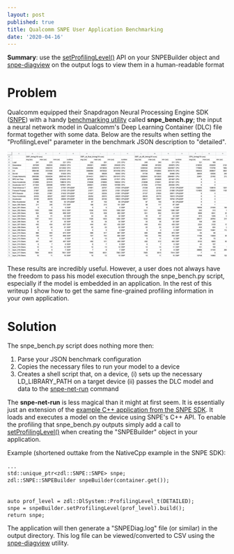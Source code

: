 ```yaml
---
layout: post
published: true
title: Qualcomm SNPE User Application Benchmarking
date: '2020-04-16'
---
```


**Summary**: use the [setProfilingLevel()](https://developer.qualcomm.com/docs/snpe/group__c__plus__plus__apis.html#ae3838f4fe268646cac5660b3418cdd2c) API on your SNPEBuilder object and [snpe-diagview](https://developer.qualcomm.com/docs/snpe/tools.html#tools_snpe-diagview) on the output logs to view them in a human-readable format

# Problem
Qualcomm equipped their Snapdragon Neural Processing Engine SDK ([SNPE](https://developer.qualcomm.com/docs/snpe/)) with a handy [benchmarking utility](https://developer.qualcomm.com/docs/snpe/benchmarking.html) called **snpe_bench.py**; the input a neural network model in Qualcomm's Deep Learning Container (DLC) file format together with some data. Below are the results when setting the "ProfilingLevel" parameter in the benchmark JSON description to "detailed".

![SNPE_OUTPUT_EXAMPLE](/img/snpe_benchmark_output_example.png)

These results are incredibly useful. However, a user does not always have the freedom to pass his model execution through the snpe_bench.py script, especially if the model is embedded in an application. In the rest of this writeup I show how to get the same fine-grained profiling information in your own application.

# Solution

The snpe_bench.py script does nothing more then:
1. Parse your JSON benchmark configuration
2. Copies the necessary files to run your model to a device
3. Creates a shell script that, on a device, (i) sets up the necessary LD_LIBRARY_PATH on a target device (ii) passes the DLC model and data to the [snpe-net-run](https://developer.qualcomm.com/docs/snpe/tools.html#tools_snpe-net-run) command

The **snpe-net-run** is less magical than it might at first seem. It is essentially just an extension of the [example C++ application from the SNPE SDK](https://developer.qualcomm.com/docs/snpe/cplus_plus_tutorial.html). It loads and executes a model on the device using SNPE's C++ API. To enable the profiling that snpe_bench.py outputs simply add a call to [setProfilingLevel()](https://developer.qualcomm.com/docs/snpe/group__c__plus__plus__apis.html#ae3838f4fe268646cac5660b3418cdd2c) when creating the "SNPEBuilder" object in your application.

Example (shortened outtake from the NativeCpp example in the SNPE SDK):

	...
    std::unique_ptr<zdl::SNPE::SNPE> snpe;
    zdl::SNPE::SNPEBuilder snpeBuilder(container.get());


	auto prof_level = zdl::DlSystem::ProfilingLevel_t(DETAILED);
    snpe = snpeBuilder.setProfilingLevel(prof_level).build();
    return snpe;

The application will then generate a "SNPEDiag.log" file (or similar) in the output directory. This log file can be viewed/converted to CSV using the [snpe-diagview](https://developer.qualcomm.com/docs/snpe/tools.html#tools_snpe-diagview) utility.
